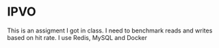 # IPVO
This is an assigment I got in class. I need to benchmark reads and writes based on hit rate. I use Redis, MySQL and Docker

